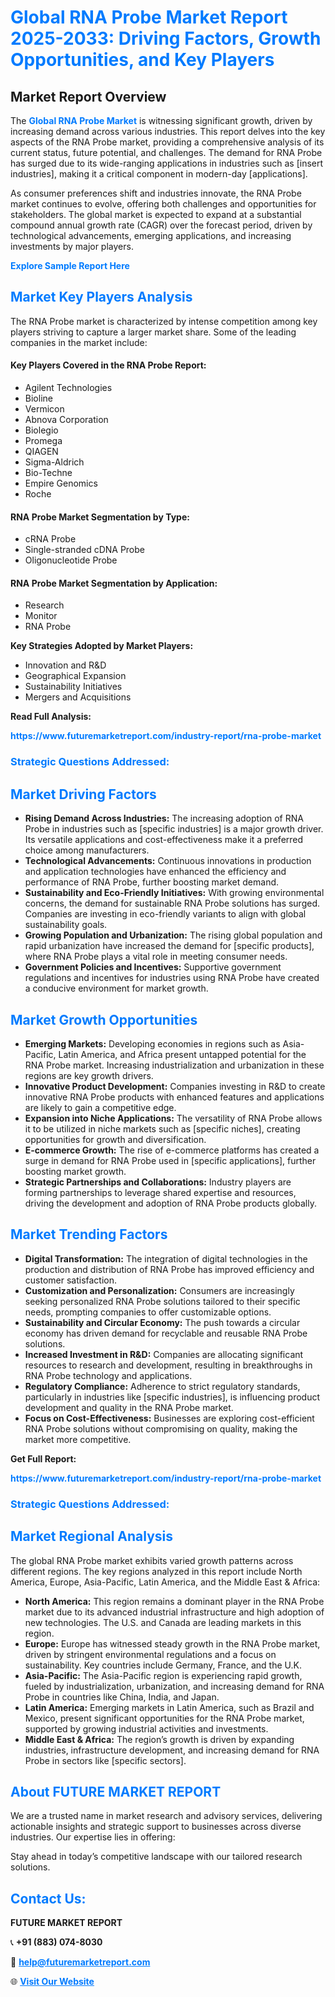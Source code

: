 <h1 style="color: #007BFF;">Global RNA Probe Market Report 2025-2033: Driving Factors, Growth Opportunities, and Key Players</h1>

<section id="overview">
<h2>Market Report Overview</h2>
<p>The <a href="https://www.futuremarketreport.com/industry-report/rna-probe-market" style="color: #007BFF; text-decoration: none;"><strong>Global RNA Probe Market</strong></a> is witnessing significant growth, driven by increasing demand across various industries. This report delves into the key aspects of the RNA Probe market, providing a comprehensive analysis of its current status, future potential, and challenges. The demand for RNA Probe has surged due to its wide-ranging applications in industries such as [insert industries], making it a critical component in modern-day [applications].</p>
<p>As consumer preferences shift and industries innovate, the RNA Probe market continues to evolve, offering both challenges and opportunities for stakeholders. The global market is expected to expand at a substantial compound annual growth rate (CAGR) over the forecast period, driven by technological advancements, emerging applications, and increasing investments by major players.</p>
</section>

<section id="overview">
<p><a href="https://www.futuremarketreport.com/request-sample/reportId=123009" style="color: #007BFF; text-decoration: none;"><strong>Explore Sample Report Here</strong></a></p>
</section>

<section id="key-players">
<h2 style="color: #007BFF;">Market Key Players Analysis</h2>
<p>The RNA Probe market is characterized by intense competition among key players striving to capture a larger market share. Some of the leading companies in the market include:</p>
<h4>Key Players Covered in the RNA Probe Report:</h4>
<ul><li>Agilent Technologies</li><li>Bioline</li><li>Vermicon</li><li>Abnova Corporation</li><li>Biolegio</li><li>Promega</li><li>QIAGEN</li><li>Sigma-Aldrich</li><li>Bio-Techne</li><li>Empire Genomics</li><li>Roche</li></ul>
<h4>RNA Probe Market Segmentation by Type:</h4>
<ul><li>cRNA Probe</li><li>Single-stranded cDNA Probe</li><li>Oligonucleotide Probe</li></ul>

<h4>RNA Probe Market Segmentation by Application:</h4>
<ul><li>Research</li><li>Monitor</li><li>RNA Probe</li></ul>
<p><strong>Key Strategies Adopted by Market Players:</strong></p>
<ul>
<li>Innovation and R&D</li>
<li>Geographical Expansion</li>
<li>Sustainability Initiatives</li>
<li>Mergers and Acquisitions</li>
</ul>
</section>

<section>
<p><strong>Read Full Analysis: </strong></p><a href="https://www.futuremarketreport.com/industry-report/rna-probe-market" style="color: #007BFF; text-decoration: none;"><strong>https://www.futuremarketreport.com/industry-report/rna-probe-market</strong></a>
<h3 style="color: #007BFF;">Strategic Questions Addressed:</h3>
</section>

<section id="driving-factors">
<h2 style="color: #007BFF;">Market Driving Factors</h2>
<ul>
<li><strong>Rising Demand Across Industries:</strong> The increasing adoption of RNA Probe in industries such as [specific industries] is a major growth driver. Its versatile applications and cost-effectiveness make it a preferred choice among manufacturers.</li>
<li><strong>Technological Advancements:</strong> Continuous innovations in production and application technologies have enhanced the efficiency and performance of RNA Probe, further boosting market demand.</li>
<li><strong>Sustainability and Eco-Friendly Initiatives:</strong> With growing environmental concerns, the demand for sustainable RNA Probe solutions has surged. Companies are investing in eco-friendly variants to align with global sustainability goals.</li>
<li><strong>Growing Population and Urbanization:</strong> The rising global population and rapid urbanization have increased the demand for [specific products], where RNA Probe plays a vital role in meeting consumer needs.</li>
<li><strong>Government Policies and Incentives:</strong> Supportive government regulations and incentives for industries using RNA Probe have created a conducive environment for market growth.</li>
</ul>
</section>

<section id="growth-opportunities">
<h2 style="color: #007BFF;">Market Growth Opportunities</h2>
<ul>
<li><strong>Emerging Markets:</strong> Developing economies in regions such as Asia-Pacific, Latin America, and Africa present untapped potential for the RNA Probe market. Increasing industrialization and urbanization in these regions are key growth drivers.</li>
<li><strong>Innovative Product Development:</strong> Companies investing in R&D to create innovative RNA Probe products with enhanced features and applications are likely to gain a competitive edge.</li>
<li><strong>Expansion into Niche Applications:</strong> The versatility of RNA Probe allows it to be utilized in niche markets such as [specific niches], creating opportunities for growth and diversification.</li>
<li><strong>E-commerce Growth:</strong> The rise of e-commerce platforms has created a surge in demand for RNA Probe used in [specific applications], further boosting market growth.</li>
<li><strong>Strategic Partnerships and Collaborations:</strong> Industry players are forming partnerships to leverage shared expertise and resources, driving the development and adoption of RNA Probe products globally.</li>
</ul>
</section>

<section id="trending-factors">
<h2 style="color: #007BFF;">Market Trending Factors</h2>
<ul>
<li><strong>Digital Transformation:</strong> The integration of digital technologies in the production and distribution of RNA Probe has improved efficiency and customer satisfaction.</li>
<li><strong>Customization and Personalization:</strong> Consumers are increasingly seeking personalized RNA Probe solutions tailored to their specific needs, prompting companies to offer customizable options.</li>
<li><strong>Sustainability and Circular Economy:</strong> The push towards a circular economy has driven demand for recyclable and reusable RNA Probe solutions.</li>
<li><strong>Increased Investment in R&D:</strong> Companies are allocating significant resources to research and development, resulting in breakthroughs in RNA Probe technology and applications.</li>
<li><strong>Regulatory Compliance:</strong> Adherence to strict regulatory standards, particularly in industries like [specific industries], is influencing product development and quality in the RNA Probe market.</li>
<li><strong>Focus on Cost-Effectiveness:</strong> Businesses are exploring cost-efficient RNA Probe solutions without compromising on quality, making the market more competitive.</li>
</ul>
</section>

<section>
<p><strong>Get Full Report: </strong></p><a href="https://www.futuremarketreport.com/industry-report/rna-probe-market" style="color: #007BFF; text-decoration: none;"><strong>https://www.futuremarketreport.com/industry-report/rna-probe-market</strong></a>
<h3 style="color: #007BFF;">Strategic Questions Addressed:</h3>
</section>


<section id="regional-analysis">
<h2 style="color: #007BFF;">Market Regional Analysis</h2>
<p>The global RNA Probe market exhibits varied growth patterns across different regions. The key regions analyzed in this report include North America, Europe, Asia-Pacific, Latin America, and the Middle East & Africa:</p>
<ul>
<li><strong>North America:</strong> This region remains a dominant player in the RNA Probe market due to its advanced industrial infrastructure and high adoption of new technologies. The U.S. and Canada are leading markets in this region.</li>
<li><strong>Europe:</strong> Europe has witnessed steady growth in the RNA Probe market, driven by stringent environmental regulations and a focus on sustainability. Key countries include Germany, France, and the U.K.</li>
<li><strong>Asia-Pacific:</strong> The Asia-Pacific region is experiencing rapid growth, fueled by industrialization, urbanization, and increasing demand for RNA Probe in countries like China, India, and Japan.</li>
<li><strong>Latin America:</strong> Emerging markets in Latin America, such as Brazil and Mexico, present significant opportunities for the RNA Probe market, supported by growing industrial activities and investments.</li>
<li><strong>Middle East & Africa:</strong> The region’s growth is driven by expanding industries, infrastructure development, and increasing demand for RNA Probe in sectors like [specific sectors].</li>
</ul>
</section>

<footer>
<h2 style="color: #007BFF;">About FUTURE MARKET REPORT</h2>
<p>We are a trusted name in market research and advisory services, delivering actionable insights and strategic support to businesses across diverse industries. Our expertise lies in offering:</p>

<p>Stay ahead in today’s competitive landscape with our tailored research solutions.</p>

<h2 style="color: #007BFF;">Contact Us:</h2>
<p><strong>FUTURE MARKET REPORT</strong></p>
<p>📞 <strong>+91 (883) 074-8030</strong></p>
<p>📧 <strong><a href="mailto:help@futuremarketreport.com" style="color: #007BFF;">help@futuremarketreport.com</a></strong></p>
<p>🌐 <strong><a href="https://www.futuremarketreport.com/" style="color: #007BFF;">Visit Our Website</a></strong></p>
</footer>